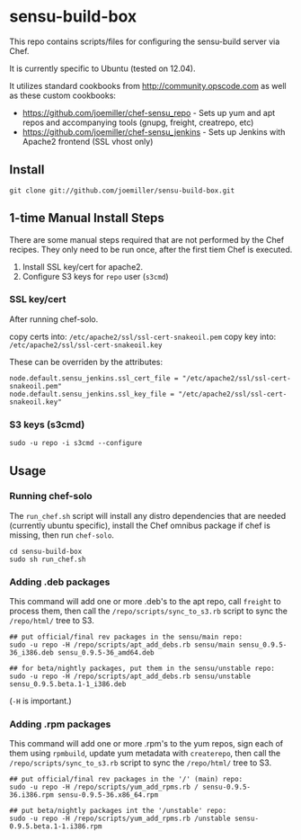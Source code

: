 sensu-build-box
===============

This repo contains scripts/files for configuring the sensu-build server via
Chef.

It is currently specific to Ubuntu (tested on 12.04).

It utilizes standard cookbooks from http://community.opscode.com as well as
these custom cookbooks:

* https://github.com/joemiller/chef-sensu_repo	- Sets up yum and apt repos and
  accompanying tools (gnupg, freight, creatrepo, etc)
* https://github.com/joemiller/chef-sensu_jenkins - Sets up Jenkins with
  Apache2 frontend (SSL vhost only)

Install
-------

```
git clone git://github.com/joemiller/sensu-build-box.git
```

1-time Manual Install Steps
---------------------------

There are some manual steps required that are not performed by the Chef recipes.
They only need to be run once, after the first tiem Chef is executed.

1. Install SSL key/cert for apache2.
2. Configure S3 keys for `repo` user (`s3cmd`)

### SSL key/cert

After running chef-solo.

copy certs into: `/etc/apache2/ssl/ssl-cert-snakeoil.pem`
copy key into: `/etc/apache2/ssl/ssl-cert-snakeoil.key`

These can be overriden by the attributes:

```
node.default.sensu_jenkins.ssl_cert_file = "/etc/apache2/ssl/ssl-cert-snakeoil.pem"
node.default.sensu_jenkins.ssl_key_file = "/etc/apache2/ssl/ssl-cert-snakeoil.key"
```

### S3 keys (s3cmd)

```
sudo -u repo -i s3cmd --configure
```

Usage
-----

### Running chef-solo

The `run_chef.sh` script will install any distro dependencies that are needed
(currently ubuntu specific), install the Chef omnibus package if chef is missing,
then run `chef-solo`.

```
cd sensu-build-box
sudo sh run_chef.sh
```

### Adding .deb packages

This command will add one or more .deb's to the apt repo, call `freight` to 
process them, then call the `/repo/scripts/sync_to_s3.rb` script to sync
the `/repo/html/` tree to S3.

```
## put official/final rev packages in the sensu/main repo:
sudo -u repo -H /repo/scripts/apt_add_debs.rb sensu/main sensu_0.9.5-36_i386.deb sensu_0.9.5-36_amd64.deb

## for beta/nightly packages, put them in the sensu/unstable repo:
sudo -u repo -H /repo/scripts/apt_add_debs.rb sensu/unstable sensu_0.9.5.beta.1-1_i386.deb

```

(`-H` is important.)

### Adding .rpm packages

This command will add one or more .rpm's to the yum repos, sign each of them
using `rpmbuild`, update yum metadata with `createrepo`, then call the 
`/repo/scripts/sync_to_s3.rb` script to sync the `/repo/html/` tree to S3.

```
## put official/final rev packages in the '/' (main) repo:
sudo -u repo -H /repo/scripts/yum_add_rpms.rb / sensu-0.9.5-36.i386.rpm sensu-0.9.5-36.x86_64.rpm

## put beta/nightly packages int the '/unstable' repo:
sudo -u repo -H /repo/scripts/yum_add_rpms.rb /unstable sensu-0.9.5.beta.1-1.i386.rpm

```
